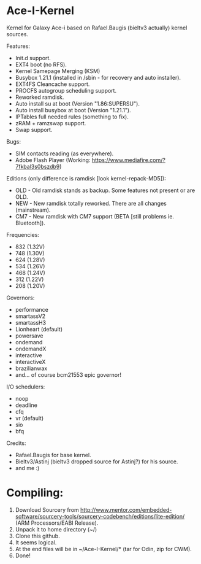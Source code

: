 Ace-I-Kernel
============

Kernel for Galaxy Ace-i based on Rafael.Baugis (bieltv3 actually) kernel sources.

Features:
- Init.d support.
- EXT4 boot (no RFS).
- Kernel Samepage Merging (KSM)
- Busybox 1.21.1 (installed in /sbin - for recovery and auto installer).
- EXT4FS Cleancache support.
- PROCFS autogroup scheduling support.
- Reworked ramdisk.
- Auto install su at boot (Version "1.86:SUPERSU").
- Auto install busybox at boot (Version "1.21.1").
- IPTables full needed rules (something to fix).
- zRAM + ramzswap support.
- Swap support.

Bugs:
- SIM contacts reading (as everywhere).
- Adobe Flash Player (Working: https://www.mediafire.com/?7fkbal3s0bszdb9)

Editions (only difference is ramdisk [look kernel-repack-MD5]):
- OLD - Old ramdisk stands as backup. Some features not present or are OLD.
- NEW - New ramdisk totally reworked. There are all changes (mainstream).
- CM7 - New ramdisk with CM7 support (BETA [still problems ie. Bluetooth]).

Frequencies:
- 832 (1.32V)
- 748 (1.30V)
- 624 (1.28V)
- 534 (1.26V)
- 468 (1.24V)
- 312 (1.22V)
- 208 (1.20V)

Governors:
- performance
- smartassV2
- smartassH3
- Lionheart (default)
- powersave
- ondemand
- ondemandX
- interactive
- interactiveX
- brazilianwax
- and... of course bcm21553 epic governor!

I/O schedulers:
- noop
- deadline
- cfq
- vr (default)
- sio
- bfq

Credits:
- Rafael.Baugis for base kernel.
- Bieltv3/Astinj (bieltv3 dropped source for Astinj?) for his source.
- and me :)

Compiling:
============
1. Download Sourcery from http://www.mentor.com/embedded-software/sourcery-tools/sourcery-codebench/editions/lite-edition/
(ARM Processors/EABI Release).
2. Unpack it to home directory (~/)
3. Clone this github.
4. It seems logical.
5. At the end files will be in ~/Ace-I-Kernel/* (tar for Odin, zip for CWM).
6. Done!
